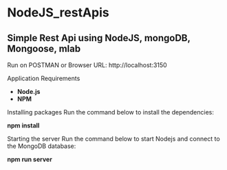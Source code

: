 # NodeJS_restApis


<h2>Simple Rest Api using NodeJS, mongoDB, Mongoose, mlab </h2>

Run on POSTMAN or Browser URL: http://localhost:3150

Application Requirements
<ul>
 <li>
   <b>Node.js</b>
  </li>
  <li>
    <b>NPM</b>
  </li>
  </ul>

Installing packages
Run the command below to install the dependencies:

<b>npm install</b>

Starting the server
Run the command below to start Nodejs and connect to the MongoDB database:

<b>npm run server</b>
